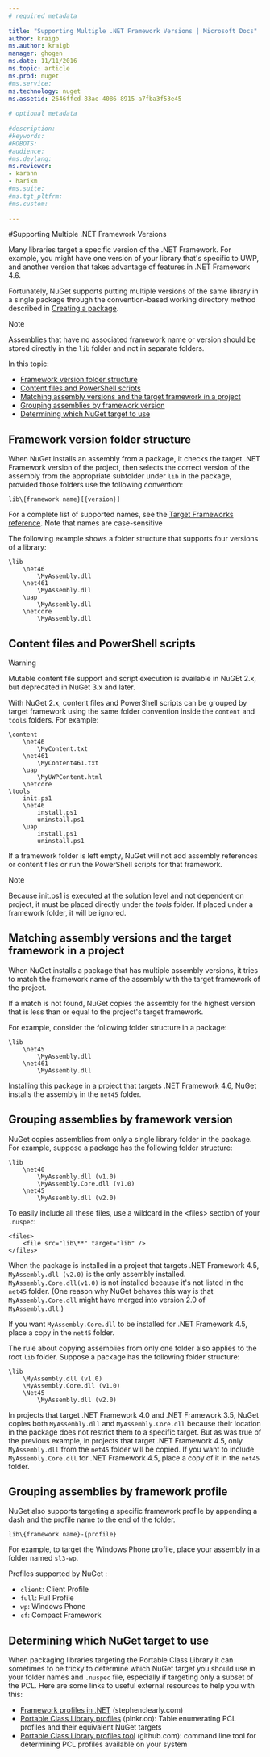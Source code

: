 ```yaml
--- 
# required metadata 
 
title: "Supporting Multiple .NET Framework Versions | Microsoft Docs"
author: kraigb 
ms.author: kraigb 
manager: ghogen 
ms.date: 11/11/2016 
ms.topic: article 
ms.prod: nuget 
#ms.service: 
ms.technology: nuget 
ms.assetid: 2646ffcd-83ae-4086-8915-a7fba3f53e45
 
# optional metadata 
 
#description: 
#keywords: 
#ROBOTS: 
#audience: 
#ms.devlang: 
ms.reviewer:  
- karann 
- harikm 
#ms.suite:  
#ms.tgt_pltfrm: 
#ms.custom: 
 
--- 
```

#Supporting Multiple .NET Framework Versions

Many libraries target a specific version of the .NET Framework. For example, you might have one version of your library that's specific to UWP, and another version that takes advantage of features in .NET Framework 4.6. 

Fortunately, NuGet supports putting multiple versions of the same library in a single package through the convention-based working directory method described in [Creating a package](../create-packages/creating-a-package.md#from-a-convention-based-working-directory).

> [!Note]
> Assemblies that have no associated framework name or version should be stored directly in the `lib` folder and not in separate folders.

In this topic:

- [Framework version folder structure](#framework-version-folder-structure)
- [Content files and PowerShell scripts](#content-files-and-powershell-scripts)
- [Matching assembly versions and the target framework in a project](#matching-assembly-versions-and-the-target-framework-in-a-project)
- [Grouping assemblies by framework version](#grouping-assemblies-by-framework-version)
- [Determining which NuGet target to use](#determining-which-nuget-target-to-use)


## Framework version folder structure

When NuGet installs an assembly from a package, it checks the target .NET Framework version of the project, then selects the correct version of the assembly from the appropriate subfolder under `lib` in the package, provided those folders use the following convention: 
    
    lib\{framework name}[{version}]

For a complete list of supported names, see the [Target Frameworks reference](../schema/target-frameworks.md#supported-frameworks). Note that names are case-sensitive 

The following example shows a folder structure that supports four versions of a library:

	\lib
	    \net46
	        \MyAssembly.dll
	    \net461
	        \MyAssembly.dll
	    \uap
	        \MyAssembly.dll
	    \netcore
	        \MyAssembly.dll


## Content files and PowerShell scripts

> [!Warning]
> Mutable content file support and script execution is available in NuGEt 2.x, but deprecated in NuGet 3.x and later.

With NuGet 2.x, content files and PowerShell scripts can be grouped by target framework using the same folder convention inside the `content` and `tools` folders. For example:

    \content
	    \net46
	        \MyContent.txt
	    \net461
	        \MyContent461.txt
	    \uap
	        \MyUWPContent.html
	    \netcore
	\tools
	    init.ps1
	    \net46
	        install.ps1
	        uninstall.ps1
	    \uap
	        install.ps1
	        uninstall.ps1
            
If a framework folder is left empty, NuGet will not add assembly references or content files or run the PowerShell scripts for that framework.

> [!Note]
> Because init.ps1 is executed at the solution level and not dependent on project, it must be placed directly under the <em>tools</em> folder. If placed under a framework folder, it will be ignored.


## Matching assembly versions and the target framework in a project

When NuGet installs a package that has multiple assembly versions, it tries to match the framework name of the assembly with the target framework of the project. 

If a match is not found, NuGet copies the assembly for the highest version that is less than or equal to the project's target framework. 

For example, consider the following folder structure in a package:

	\lib
	    \net45
	        \MyAssembly.dll
	    \net461
	        \MyAssembly.dll


Installing this package in a project that targets .NET Framework 4.6, NuGet installs the assembly in the `net45` folder.

## Grouping assemblies by framework version

NuGet copies assemblies from only a single library folder in the package. For example, suppose a package has the following folder structure:

	\lib
	    \net40
	        \MyAssembly.dll (v1.0)
	        \MyAssembly.Core.dll (v1.0)
	    \net45
	        \MyAssembly.dll (v2.0)


To easily include all these files, use a wildcard in the &lt;files&gt; section of your `.nuspec`:

    <files>
	    <file src="lib\**" target="lib" />
    </files>

When the package is installed in a project that targets .NET Framework 4.5, `MyAssembly.dll (v2.0)` is the only assembly installed. `MyAssembly.Core.dll(v1.0)` is not installed because it's not listed in the `net45` folder. (One reason why NuGet behaves this way is that `MyAssembly.Core.dll` might have merged into version 2.0 of `MyAssembly.dll`.) 

If you want `MyAssembly.Core.dll` to be installed for .NET Framework 4.5, place a copy in the `net45` folder.

The rule about copying assemblies from only one folder also applies to the root `lib` folder. Suppose a package has the following folder structure:

	\lib
	    \MyAssembly.dll (v1.0)
	    \MyAssembly.Core.dll (v1.0)
	    \Net45
	        \MyAssembly.dll (v2.0)

In projects that target .NET Framework 4.0 and .NET Framework 3.5, NuGet copies both `MyAssembly.dll` and `MyAssembly.Core.dll` because their location in the package does not restrict them to a specific target. But as was true of the previous example, in projects that target .NET Framework 4.5, only `MyAssembly.dll` from the `net45` folder will be copied. If you want to include `MyAssembly.Core.dll` for .NET Framework 4.5, place a copy of it in the `net45` folder.


## Grouping assemblies by framework profile

NuGet also supports targeting a specific framework profile by appending a dash and the profile name to the end of the folder.

	lib\{framework name}-{profile}

For example, to target the Windows Phone profile, place your assembly in a folder named `sl3-wp`.

Profiles supported by NuGet :

* `client`: Client Profile
* `full`: Full Profile
* `wp`: Windows Phone
* `cf`: Compact Framework

## Determining which NuGet target to use

When packaging libraries targeting the Portable Class Library it can sometimes to be tricky to determine which NuGet target you should use in your folder names and `.nuspec` file, especially if targeting only a subset of the PCL. Here are some links to useful external resources to help you with this:

* [Framework profiles in .NET](http://blog.stephencleary.com/2012/05/framework-profiles-in-net.html) (stephenclearly.com)
* [Portable Class Library profiles](http://embed.plnkr.co/03ck2dCtnJogBKHJ9EjY/preview) (plnkr.co): Table enumerating PCL profiles and their equivalent NuGet targets
* [Portable Class Library profiles tool](https://github.com/StephenCleary/PortableLibraryProfiles) (github.com): command line tool for determining PCL profiles available on your system

